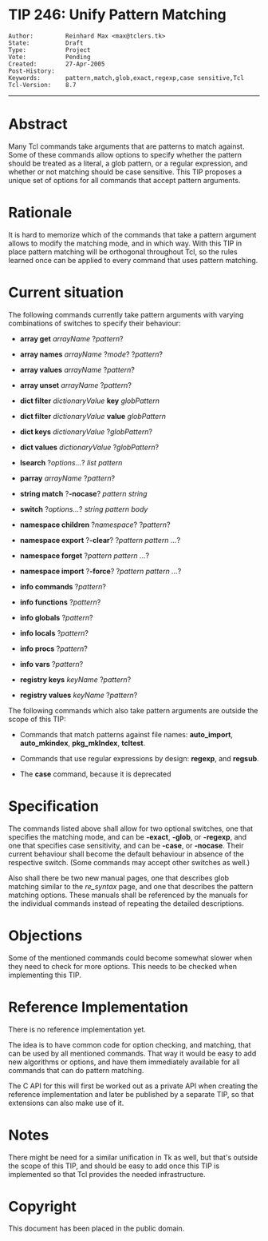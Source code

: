 # TIP 246: Unify Pattern Matching
	Author:         Reinhard Max <max@tclers.tk>
	State:          Draft
	Type:           Project
	Vote:           Pending
	Created:        27-Apr-2005
	Post-History:   
	Keywords:       pattern,match,glob,exact,regexp,case sensitive,Tcl
	Tcl-Version:    8.7
-----

# Abstract

Many Tcl commands take arguments that are patterns to match
against. Some of these commands allow options to specify whether the
pattern should be treated as a literal, a glob pattern, or a regular
expression, and whether or not matching should be case sensitive.
This TIP proposes a unique set of options for all commands that accept
pattern arguments.

# Rationale

It is hard to memorize which of the commands that take a pattern
argument allows to modify the matching mode, and in which way. With
this TIP in place pattern matching will be orthogonal throughout Tcl,
so the rules learned once can be applied to every command that uses
pattern matching.

# Current situation

The following commands currently take pattern arguments with varying
combinations of switches to specify their behaviour:

   * **array get** _arrayName_ ?_pattern_?

   * **array names** _arrayName_ ?_mode_? ?_pattern_?

   * **array values** _arrayName_ ?_pattern_?

   * **array unset** _arrayName_ ?_pattern_?

   * **dict filter** _dictionaryValue_ **key** _globPattern_

   * **dict filter** _dictionaryValue_ **value** _globPattern_

   * **dict keys** _dictionaryValue_ ?_globPattern_?

   * **dict values** _dictionaryValue_ ?_globPattern_?

   * **lsearch** ?_options..._? _list pattern_

   * **parray** _arrayName_ ?_pattern_?

   * **string match** ?**-nocase**? _pattern string_

   * **switch** ?_options..._? _string pattern body_

   * **namespace children** ?_namespace_? ?_pattern_?

   * **namespace export** ?**-clear**? ?_pattern pattern ..._?

   * **namespace forget** ?_pattern pattern ..._?

   * **namespace import** ?**-force**? ?_pattern pattern ..._?

   * **info commands** ?_pattern_?

   * **info functions** ?_pattern_?

   * **info globals** ?_pattern_?

   * **info locals** ?_pattern_?

   * **info procs** ?_pattern_?

   * **info vars** ?_pattern_?

   * **registry keys** _keyName_ ?_pattern_?

   * **registry values** _keyName_ ?_pattern_?

The following commands which also take pattern arguments are outside
the scope of this TIP:

   * Commands that match patterns against file names: **auto\_import**,
     **auto\_mkindex**, **pkg\_mkIndex**, **tcltest**.

   * Commands that use regular expressions by design: **regexp**,
     and **regsub**.

   * The **case** command, because it is deprecated

# Specification

The commands listed above shall allow for two optional switches, one
that specifies the matching mode, and can be **-exact**,
**-glob**, or **-regexp**, and one that specifies case
sensitivity, and can be **-case**, or **-nocase**. Their current
behaviour shall become the default behaviour in absence of the
respective switch. \(Some commands may accept other switches as well.\)

Also shall there be two new manual pages, one that describes glob
matching similar to the _re\_syntax_ page, and one that describes the
pattern matching options. These manuals shall be referenced by the
manuals for the individual commands instead of repeating the detailed
descriptions.

# Objections

Some of the mentioned commands could become somewhat slower when they
need to check for more options. This needs to be checked when
implementing this TIP.

# Reference Implementation

There is no reference implementation yet.

The idea is to have common code for option checking, and matching,
that can be used by all mentioned commands. That way it would be easy
to add new algorithms or options, and have them immediately available
for all commands that can do pattern matching.

The C API for this will first be worked out as a private API when
creating the reference implementation and later be published by a
separate TIP, so that extensions can also make use of it.

# Notes

There might be need for a similar unification in Tk as well, but
that's outside the scope of this TIP, and should be easy to add once
this TIP is implemented so that Tcl provides the needed
infrastructure.

# Copyright

This document has been placed in the public domain.

